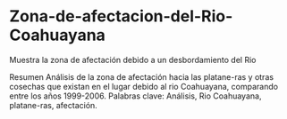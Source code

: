 # Zona-de-afectacion-del-Rio-Coahuayana
Muestra la zona de afectación debido a un desbordamiento del Rio

Resumen
Análisis de la zona de afectación hacia las platane-ras y otras cosechas que existan en el lugar debido al rio Coahuayana, comparando entre los años 1999-2006.
Palabras clave: Análisis, Rio Coahuayana, platane-ras, afectación. 
